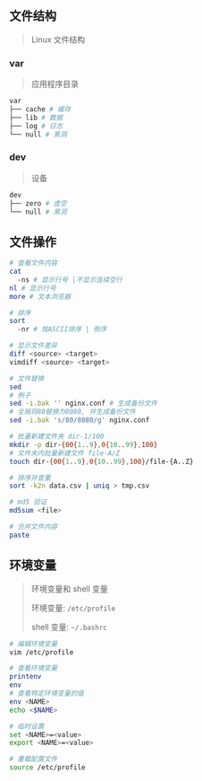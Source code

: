 <!--
title: 05-文件系统
sort:
-->

## 文件结构

> Linux 文件结构

### var

> 应用程序目录

```bash
var
├── cache # 缓存
├── lib # 数据
├── log # 日志
└── null # 黑洞
```

### dev

> 设备

```bash
dev
├── zero # 虚空
└── null # 黑洞
```

## 文件操作

```bash
# 查看文件内容
cat
  -ns # 显示行号 |不显示连续空行
nl # 显示行号
more # 文本浏览器

# 排序
sort
  -nr # 按ASCII排序 | 倒序

# 显示文件差异
diff <source> <target>
vimdiff <source> <target>

# 文件替换
sed
# 例子
sed -i.bak '' nginx.conf # 生成备份文件
# 全局将80替换为8080, 并生成备份文件
sed -i.bak 's/80/8080/g' nginx.conf

# 批量新建文件夹 dir-1/100
mkdir -p dir-{00{1..9},0{10..99},100}
# 文件夹内批量新建文件 file-A/Z
touch dir-{00{1..9},0{10..99},100}/file-{A..Z}

# 排序并查重
sort -k2n data.csv | uniq > tmp.csv

# md5 验证
md5sum <file>

# 合并文件内容
paste
```

## 环境变量

> 环境变量和 shell 变量
>
> 环境变量: `/etc/profile`
>
> shell 变量: `~/.bashrc`

```bash
# 编辑环境变量
vim /etc/profile

# 查看环境变量
printenv
env
# 查看特定环境变量的值
env <NAME>
echo <$NAME>

# 临时设置
set <NAME>=<value>
export <NAME>=<value>

# 重载配置文件
source /etc/profile
```
